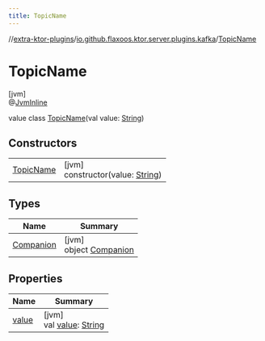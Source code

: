```yaml
---
title: TopicName
---
```


//[extra-ktor-plugins](../../../index.md)/[io.github.flaxoos.ktor.server.plugins.kafka](../index.md)/[TopicName](index.md)

# TopicName

[jvm]\
@[JvmInline](https://kotlinlang.org/api/latest/jvm/stdlib/kotlin.jvm/-jvm-inline/index.md)

value class [TopicName](index.md)(val
value: [String](https://kotlinlang.org/api/latest/jvm/stdlib/kotlin/-string/index.md))

## Constructors

|                             |                                                                                                             |
|-----------------------------|-------------------------------------------------------------------------------------------------------------|
| [TopicName](-topic-name.md) | [jvm]<br>constructor(value: [String](https://kotlinlang.org/api/latest/jvm/stdlib/kotlin/-string/index.md)) |

## Types

| Name                             | Summary                                          |
|----------------------------------|--------------------------------------------------|
| [Companion](-companion/index.md) | [jvm]<br>object [Companion](-companion/index.md) |

## Properties

| Name              | Summary                                                                                                        |
|-------------------|----------------------------------------------------------------------------------------------------------------|
| [value](value.md) | [jvm]<br>val [value](value.md): [String](https://kotlinlang.org/api/latest/jvm/stdlib/kotlin/-string/index.md) |

